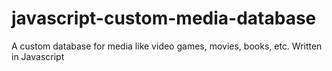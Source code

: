 # javascript-custom-media-database
A custom database for media like video games, movies, books, etc. Written in Javascript
